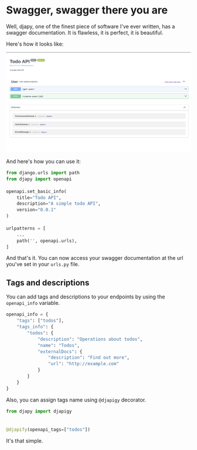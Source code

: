 # Swagger, swagger there you are

Well, djapy, one of the finest piece of software I've ever written, has a swagger documentation.
It is flawless, it is perfect, it is beautiful.

Here's how it looks like:

![Djapy Swagger Support](swagger_screenshot.png)

And here's how you can use it:

```python
from django.urls import path
from djapy import openapi

openapi.set_basic_info(
    title="Todo API",
    description="A simple todo API",
    version="0.0.1"
)

urlpatterns = [
    ...
    path('', openapi.urls),
]
```

And that's it. You can now access your swagger documentation at the url you've set in your `urls.py` file.

## Tags and descriptions

You can add tags and descriptions to your endpoints by using the `openapi_info` variable.

```python
openapi_info = {
    "tags": ["todos"],
    "tags_info": {
        "todos": {
            "description": "Operations about todos",
            "name": "Todos",
            "externalDocs": {
                "description": "Find out more",
                "url": "http://example.com"
            }
        }
    }
}
```

Also, you can assign tags name using `@djapigy` decorator.

```python
from djapy import djapigy


@djapify(openapi_tags=["todos"])
```

It's that simple.
